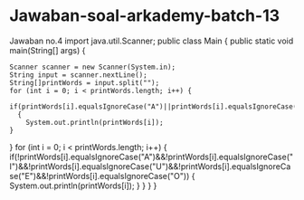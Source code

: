 # Jawaban-soal-arkademy-batch-13
Jawaban no.4
import java.util.Scanner;
public class Main {
  public static void main(String[] args) {

    Scanner scanner = new Scanner(System.in);
    String input = scanner.nextLine();
    String[]printWords = input.split("");
    for (int i = 0; i < printWords.length; i++) {
      if(printWords[i].equalsIgnoreCase("A")||printWords[i].equalsIgnoreCase("I")||printWords[i].equalsIgnoreCase("U")||printWords[i].equalsIgnoreCase("E")||printWords[i].equalsIgnoreCase("O"))
      {
        System.out.println(printWords[i]);
    }
  }
    for (int i = 0; i < printWords.length; i++) {
      if(!printWords[i].equalsIgnoreCase("A")&&!printWords[i].equalsIgnoreCase("I")&&!printWords[i].equalsIgnoreCase("U")&&!printWords[i].equalsIgnoreCase("E")&&!printWords[i].equalsIgnoreCase("O"))
      {
        System.out.println(printWords[i]);
    }
  }
  }
}

